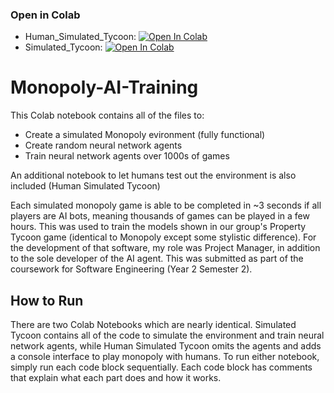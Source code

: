 ### Open in Colab
- Human_Simulated_Tycoon: <a href="https://colab.research.google.com/github/alexswcr/Monopoly-AI-Training/blob/Add-Files/Human_Simulated_Tycoon.ipynb"><img data-canonical-src="https://colab.research.google.com/assets/colab-badge.svg" alt="Open In Colab" src="https://camo.githubusercontent.com/96889048f8a9014fdeba2a891f97150c6aac6e723f5190236b10215a97ed41f3/68747470733a2f2f636f6c61622e72657365617263682e676f6f676c652e636f6d2f6173736574732f636f6c61622d62616467652e737667"></a>
- Simulated_Tycoon: <a href="https://colab.research.google.com/github/alexswcr/Monopoly-AI-Training/blob/Add-Files/Simulated_Tycoon.ipynb"><img data-canonical-src="https://colab.research.google.com/assets/colab-badge.svg" alt="Open In Colab" src="https://camo.githubusercontent.com/96889048f8a9014fdeba2a891f97150c6aac6e723f5190236b10215a97ed41f3/68747470733a2f2f636f6c61622e72657365617263682e676f6f676c652e636f6d2f6173736574732f636f6c61622d62616467652e737667"></a>

# Monopoly-AI-Training
This Colab notebook contains all of the files to:
- Create a simulated Monopoly evironment (fully functional)
- Create random neural network agents
- Train neural network agents over 1000s of games

An additional notebook to let humans test out the environment is also included (Human Simulated Tycoon)

Each simulated monopoly game is able to be completed in ~3 seconds if all players are AI bots, meaning thousands of games can be played in a few hours. This was used to train the models shown in our group's Property Tycoon game (identical to Monopoly except some stylistic difference). For the development of that software, my role was Project Manager, in addition to the sole developer of the AI agent. This was submitted as part of the coursework for Software Engineering (Year 2 Semester 2).

## How to Run
There are two Colab Notebooks which are nearly identical. Simulated Tycoon contains all of the code to simulate the environment and train neural network agents, while Human Simulated Tycoon omits the agents and adds a console interface to play monopoly with humans. To run either notebook, simply run each code block sequentially. Each code block has comments that explain what each part does and how it works.
